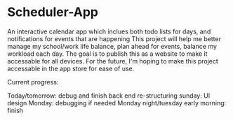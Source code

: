 # Scheduler-App

An interactive calendar app which inclues both todo lists for days, and notifications for events that are happening
This project will help me better manage my school/work life balance, plan ahead for events, balance my workload each day. The goal is to publish this as a website to make it accessable for all devices.
For the future, I'm hoping to make this project accessable in the app store for ease of use.

Current progress:

Today/tomorrow: debug and finish back end re-structuring
sunday: UI design
Monday: debugging if needed
Monday night/tuesday early morning: finish